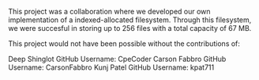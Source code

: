 This project was a collaboration where we developed our own implementation of a indexed-allocated filesystem. Through this filesystem, we were
succesful in storing up to 256 files with a total capacity of 67 MB.

This project would not have been possible without the contributions of:

Deep Shinglot           GitHub Username: CpeCoder
Carson Fabbro           GitHub Username: CarsonFabbro
Kunj Patel              GitHub Username: kpat711
